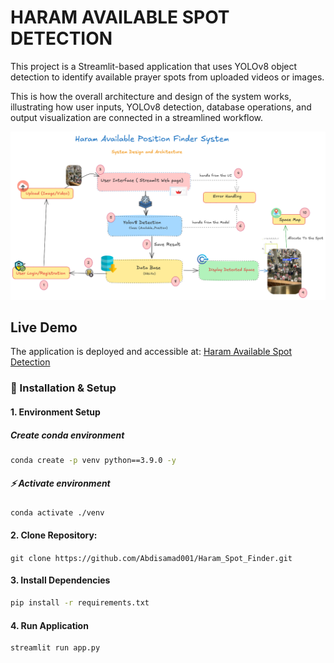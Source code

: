 # HARAM AVAILABLE SPOT DETECTION 

This project is a Streamlit-based application that uses YOLOv8 object detection to identify available prayer spots from uploaded videos or images.

This is how the overall architecture and design of the system works, illustrating how user inputs, YOLOv8 detection, database operations, and output visualization are connected in a streamlined workflow.


<div align="center">
  <img src="./src/System Architecture.png" alt="System Architecture" width="800"/>
</div>


## Live Demo
The application is deployed and accessible at:
[Haram Available Spot Detection](https://haramspotfinder-f2ntqrqjzygjc6g9hzhov9.streamlit.app/)


### 🚀 Installation & Setup

#### 1. Environment Setup
##### Create conda environment
```bash
conda create -p venv python==3.9.0 -y
```

##### ⚡ Activate environment
```bash
conda activate ./venv
```

#### 2. Clone Repository:
`git clone https://github.com/Abdisamad001/Haram_Spot_Finder.git` 

#### 3. Install Dependencies
```bash
pip install -r requirements.txt
```

#### 4. Run Application 
```bash
streamlit run app.py
```